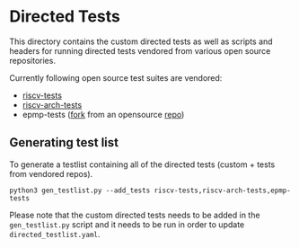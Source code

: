 # Directed Tests

This directory contains the custom directed tests as well as scripts and headers for running directed tests vendored from various open source repositories.

Currently following open source test suites are vendored:
- [riscv-tests](https://github.com/riscv-software-src/riscv-tests)
- [riscv-arch-tests](https://github.com/riscv-non-isa/riscv-arch-test)
- epmp-tests ([fork](https://github.com/lowRISC/riscv-isa-sim/tree/mseccfg_tests) from an opensource [repo](https://github.com/joxie/riscv-isa-sim))

## Generating test list

To generate a testlist containing all of the directed tests (custom + tests from vendored repos).

```
python3 gen_testlist.py --add_tests riscv-tests,riscv-arch-tests,epmp-tests
```

Please note that the custom directed tests needs to be added in the `gen_testlist.py` script and it needs to be run in order to update `directed_testlist.yaml`.
